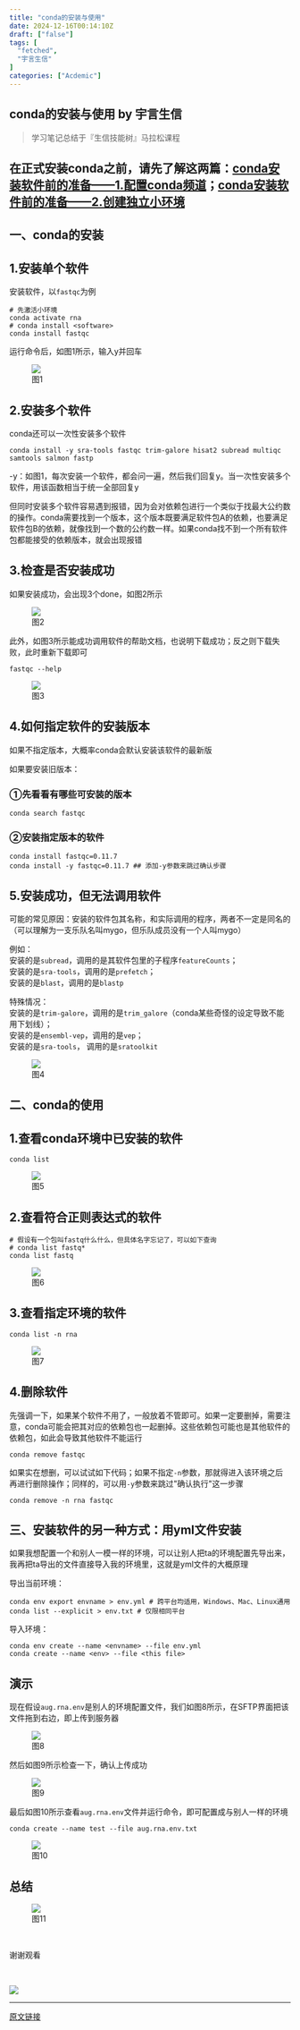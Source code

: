 ```yaml
---
title: "conda的安装与使用"
date: 2024-12-16T00:14:10Z
draft: ["false"]
tags: [
  "fetched",
  "宇言生信"
]
categories: ["Acdemic"]
---
```

conda的安装与使用 by 宇言生信
------
<div><section data-tool="mdnice编辑器" data-website="https://www.mdnice.com"><blockquote><p><span leaf=""><span textstyle="">学习笔记总结于『生信技能树』马拉松课程</span></span></p></blockquote><h1 data-tool="mdnice编辑器"><span></span><span><span leaf=""><span textstyle="">在正式安装conda之前，请先了解这两篇：</span><a href="https://mp.weixin.qq.com/s?__biz=MzkxMjU0MjM0NQ==&amp;mid=2247486689&amp;idx=1&amp;sn=179d284d9d6c3742b295714d6b507b0f&amp;scene=21#wechat_redirect" textvalue="conda安装软件前的准备——1.配置conda频道" data-itemshowtype="0" target="_blank" linktype="text" data-linktype="2"><span textstyle="">conda安装软件前的准备——1.配置conda频道</span></a><span textstyle="">；</span><a href="https://mp.weixin.qq.com/s?__biz=MzkxMjU0MjM0NQ==&amp;mid=2247486738&amp;idx=1&amp;sn=55c925b037c6701d080a0307b0c44ff2&amp;scene=21#wechat_redirect" textvalue="conda安装软件前的准备——2.创建独立小环境" data-itemshowtype="0" target="_blank" linktype="text" data-linktype="2"><span textstyle="">conda安装软件前的准备——2.创建独立小环境</span></a></span></span></h1><h1 data-tool="mdnice编辑器"><span><span leaf="">一、conda的安装</span></span><span></span></h1><h2 data-tool="mdnice编辑器"><span></span><span><span leaf="">1.安装单个软件</span></span><span></span></h2><p data-tool="mdnice编辑器"><span leaf="">安装软件，以</span><code><span leaf="">fastqc</span></code><span leaf="">为例</span></p><pre data-tool="mdnice编辑器"><span data-cacheurl="" data-remoteid=""></span><code><span><span leaf=""># 先激活小环境</span></span><br><span leaf="">conda activate rna</span><br><span><span leaf=""># conda install &lt;software&gt;</span></span><br><span leaf="">conda install fastqc</span><br></code></pre><p data-tool="mdnice编辑器"><span leaf="">运行命令后，如图1所示，输入y并回车</span></p><figure data-tool="mdnice编辑器"><span leaf=""><img data-imgfileid="100003157" data-src="https://mmbiz.qpic.cn/sz_mmbiz_png/A8HZFc8vBSUWCpKkUia6c4Xnfa1Uk9W2zWiaVMvLGWDcH5ibcmX0fsA3ibEPnI9nj15yhu7gKiaJzdAXng20f2y49icg/640?wx_fmt=png&amp;from=appmsg" data-type="png" src="https://mmbiz.qpic.cn/sz_mmbiz_png/A8HZFc8vBSUWCpKkUia6c4Xnfa1Uk9W2zWiaVMvLGWDcH5ibcmX0fsA3ibEPnI9nj15yhu7gKiaJzdAXng20f2y49icg/640?wx_fmt=png&amp;from=appmsg"></span><figcaption><span leaf="">图1</span></figcaption></figure><h2 data-tool="mdnice编辑器"><span></span><span><span leaf="">2.安装多个软件</span></span><span></span></h2><p data-tool="mdnice编辑器"><span leaf="">conda还可以一次性安装多个软件</span></p><pre data-tool="mdnice编辑器"><span data-cacheurl="" data-remoteid=""></span><code><span leaf="">conda install -y sra-tools fastqc trim-galore hisat2 subread multiqc samtools salmon fastp  </span><br></code></pre><p data-tool="mdnice编辑器"><span leaf="">-y：如图1，每次安装一个软件，都会问一遍，然后我们回复y。当一次性安装多个软件，用该函数相当于统一全部回复y</span></p><p data-tool="mdnice编辑器"><span leaf="">但同时安装多个软件容易遇到报错，因为会对依赖包进行一个类似于找最大公约数的操作。conda需要找到一个版本，这个版本既要满足软件包A的依赖，也要满足软件包B的依赖，就像找到一个数的公约数一样。如果conda找不到一个所有软件包都能接受的依赖版本，就会出现报错</span></p><h2 data-tool="mdnice编辑器"><span></span><span><span leaf="">3.检查是否安装成功</span></span><span></span></h2><p data-tool="mdnice编辑器"><span leaf="">如果安装成功，会出现3个done，如图2所示</span></p><figure data-tool="mdnice编辑器"><span leaf=""><img data-imgfileid="100003156" data-src="https://mmbiz.qpic.cn/sz_mmbiz_png/A8HZFc8vBSUWCpKkUia6c4Xnfa1Uk9W2z8MiacqXiaEqrI0Qp2ro3ZMVCMjlfHM8NIqgG6e7H0DPkLhsnOhibdUAMQ/640?wx_fmt=png&amp;from=appmsg" data-type="png" src="https://mmbiz.qpic.cn/sz_mmbiz_png/A8HZFc8vBSUWCpKkUia6c4Xnfa1Uk9W2z8MiacqXiaEqrI0Qp2ro3ZMVCMjlfHM8NIqgG6e7H0DPkLhsnOhibdUAMQ/640?wx_fmt=png&amp;from=appmsg"></span><figcaption><span leaf="">图2</span></figcaption></figure><p data-tool="mdnice编辑器"><span leaf="">此外，如图3所示能成功调用软件的帮助文档，也说明下载成功；反之则下载失败，此时重新下载即可</span></p><pre data-tool="mdnice编辑器"><span data-cacheurl="" data-remoteid=""></span><code><span leaf="">fastqc --</span><span><span leaf="">help</span></span><br></code></pre><figure data-tool="mdnice编辑器"><span leaf=""><img data-imgfileid="100003158" data-src="https://mmbiz.qpic.cn/sz_mmbiz_png/A8HZFc8vBSUWCpKkUia6c4Xnfa1Uk9W2zWicqqrCmnk6UTaOEjA32kL9DEwvQ5OclOn32MZYftUiabg01Rtv0elmg/640?wx_fmt=png&amp;from=appmsg" data-type="png" src="https://mmbiz.qpic.cn/sz_mmbiz_png/A8HZFc8vBSUWCpKkUia6c4Xnfa1Uk9W2zWicqqrCmnk6UTaOEjA32kL9DEwvQ5OclOn32MZYftUiabg01Rtv0elmg/640?wx_fmt=png&amp;from=appmsg"></span><figcaption><span leaf="">图3</span></figcaption></figure><h2 data-tool="mdnice编辑器"><span></span><span><span leaf="">4.如何指定软件的安装版本</span></span><span></span></h2><p data-tool="mdnice编辑器"><span leaf="">如果不指定版本，大概率conda会默认安装该软件的最新版</span></p><p data-tool="mdnice编辑器"><span leaf="">如果要安装旧版本：</span></p><h3 data-tool="mdnice编辑器"><span></span><span><span leaf="">①先看看有哪些可安装的版本</span></span><span></span></h3><pre data-tool="mdnice编辑器"><span data-cacheurl="" data-remoteid=""></span><code><span leaf="">conda search fastqc</span><br></code></pre><h3 data-tool="mdnice编辑器"><span></span><span><span leaf="">②安装指定版本的软件</span></span><span></span></h3><pre data-tool="mdnice编辑器"><span data-cacheurl="" data-remoteid=""></span><code><span leaf="">conda install fastqc=0.11.7</span><br><span leaf="">conda install -y fastqc=0.11.7 </span><span><span leaf="">## 添加-y参数来跳过确认步骤</span></span><br></code></pre><h2 data-tool="mdnice编辑器"><span></span><span><span leaf="">5.安装成功，但无法调用软件</span></span><span></span></h2><p data-tool="mdnice编辑器"><span leaf="">可能的常见原因：安装的软件包其名称，和实际调用的程序，两者不一定是同名的（可以理解为一支乐队名叫mygo，但乐队成员没有一个人叫mygo）</span></p><p data-tool="mdnice编辑器"><span leaf="">例如：</span><br><span leaf="">安装的是</span><code><span leaf="">subread</span></code><span leaf="">，调用的是其软件包里的子程序</span><code><span leaf="">featureCounts</span></code><span leaf="">；</span><br><span leaf="">安装的是</span><code><span leaf="">sra-tools</span></code><span leaf="">，调用的是</span><code><span leaf="">prefetch</span></code><span leaf="">；</span><br><span leaf="">安装的是</span><code><span leaf="">blast</span></code><span leaf="">，调用的是</span><code><span leaf="">blastp</span></code></p><p data-tool="mdnice编辑器"><span leaf="">特殊情况：</span><br><span leaf="">安装的是</span><code><span leaf="">trim-galore</span></code><span leaf="">，调用的是</span><code><span leaf="">trim_galore</span></code><span leaf="">（conda某些奇怪的设定导致不能用下划线）；</span><br><span leaf="">安装的是</span><code><span leaf="">ensembl-vep</span></code><span leaf="">，调用的是</span><code><span leaf="">vep</span></code><span leaf="">；</span><br><span leaf="">安装的是</span><code><span leaf="">sra-tools</span></code><span leaf="">， 调用的是</span><code><span leaf="">sratoolkit</span></code></p><figure data-tool="mdnice编辑器"><span leaf=""><img data-imgfileid="100003160" data-src="https://mmbiz.qpic.cn/sz_mmbiz_png/A8HZFc8vBSUWCpKkUia6c4Xnfa1Uk9W2zKpaFa8VCb2YatDlO8icCg1gwT2AeCpXfRtEaER78da8FwEoVMrPX61A/640?wx_fmt=png&amp;from=appmsg" data-type="png" src="https://mmbiz.qpic.cn/sz_mmbiz_png/A8HZFc8vBSUWCpKkUia6c4Xnfa1Uk9W2zKpaFa8VCb2YatDlO8icCg1gwT2AeCpXfRtEaER78da8FwEoVMrPX61A/640?wx_fmt=png&amp;from=appmsg"></span><figcaption><span leaf="">图4</span></figcaption></figure><h1 data-tool="mdnice编辑器"><span></span><span><span leaf="">二、conda的使用</span></span><span></span></h1><h2 data-tool="mdnice编辑器"><span></span><span><span leaf="">1.查看conda环境中已安装的软件</span></span><span></span></h2><pre data-tool="mdnice编辑器"><span data-cacheurl="" data-remoteid=""></span><code><span leaf="">conda list</span><br></code></pre><figure data-tool="mdnice编辑器"><span leaf=""><img data-imgfileid="100003159" data-src="https://mmbiz.qpic.cn/sz_mmbiz_png/A8HZFc8vBSUWCpKkUia6c4Xnfa1Uk9W2zRpWFRhWQnBGOgjT2U4s0nbRCCgCSy3KqYyhYV0m96okC2ZtmNY7m3g/640?wx_fmt=png&amp;from=appmsg" data-type="png" src="https://mmbiz.qpic.cn/sz_mmbiz_png/A8HZFc8vBSUWCpKkUia6c4Xnfa1Uk9W2zRpWFRhWQnBGOgjT2U4s0nbRCCgCSy3KqYyhYV0m96okC2ZtmNY7m3g/640?wx_fmt=png&amp;from=appmsg"></span><figcaption><span leaf="">图5</span></figcaption></figure><h2 data-tool="mdnice编辑器"><span></span><span><span leaf="">2.查看符合正则表达式的软件</span></span><span></span></h2><pre data-tool="mdnice编辑器"><span data-cacheurl="" data-remoteid=""></span><code><span><span leaf=""># 假设有一个包叫fastq什么什么，但具体名字忘记了，可以如下查询</span></span><br><span><span leaf=""># conda list fastq*</span></span><br><span leaf="">conda list fastq</span><br></code></pre><figure data-tool="mdnice编辑器"><span leaf=""><img data-imgfileid="100003162" data-src="https://mmbiz.qpic.cn/sz_mmbiz_png/A8HZFc8vBSUWCpKkUia6c4Xnfa1Uk9W2zFKMI4RkqaNqnvG5b0mqUiaKbBvaj29Br9Sv4RBHpkIMfDsOe0JSadGg/640?wx_fmt=png&amp;from=appmsg" data-type="png" src="https://mmbiz.qpic.cn/sz_mmbiz_png/A8HZFc8vBSUWCpKkUia6c4Xnfa1Uk9W2zFKMI4RkqaNqnvG5b0mqUiaKbBvaj29Br9Sv4RBHpkIMfDsOe0JSadGg/640?wx_fmt=png&amp;from=appmsg"></span><figcaption><span leaf="">图6</span></figcaption></figure><h2 data-tool="mdnice编辑器"><span></span><span><span leaf="">3.查看指定环境的软件</span></span><span></span></h2><pre data-tool="mdnice编辑器"><span data-cacheurl="" data-remoteid=""></span><code><span leaf="">conda list -n rna</span><br></code></pre><figure data-tool="mdnice编辑器"><span leaf=""><img data-imgfileid="100003163" data-src="https://mmbiz.qpic.cn/sz_mmbiz_png/A8HZFc8vBSUWCpKkUia6c4Xnfa1Uk9W2z7fOHTUoM1pGAG1BvHm9GEw39oOAOwvwbSkuajBQcj1tVvYUAII0krw/640?wx_fmt=png&amp;from=appmsg" data-type="png" src="https://mmbiz.qpic.cn/sz_mmbiz_png/A8HZFc8vBSUWCpKkUia6c4Xnfa1Uk9W2z7fOHTUoM1pGAG1BvHm9GEw39oOAOwvwbSkuajBQcj1tVvYUAII0krw/640?wx_fmt=png&amp;from=appmsg"></span><figcaption><span leaf="">图7</span></figcaption></figure><h2 data-tool="mdnice编辑器"><span></span><span><span leaf="">4.删除软件</span></span><span></span></h2><p data-tool="mdnice编辑器"><span leaf="">先强调一下，如果某个软件不用了，一般放着不管即可。如果一定要删掉，需要注意，conda可能会把其对应的依赖包也一起删掉。这些依赖包可能也是其他软件的依赖包，如此会导致其他软件不能运行</span></p><pre data-tool="mdnice编辑器"><span data-cacheurl="" data-remoteid=""></span><code><span leaf="">conda remove fastqc </span><br></code></pre><p data-tool="mdnice编辑器"><span leaf="">如果实在想删，可以试试如下代码；如果不指定</span><code><span leaf="">-n</span></code><span leaf="">参数，那就得进入该环境之后再进行删除操作；同样的，可以用</span><code><span leaf="">-y</span></code><span leaf="">参数来跳过"确认执行"这一步骤</span></p><pre data-tool="mdnice编辑器"><span data-cacheurl="" data-remoteid=""></span><code><span leaf="">conda remove -n rna fastqc</span><br></code></pre><h1 data-tool="mdnice编辑器"><span></span><span><span leaf="">三、安装软件的另一种方式：用yml文件安装</span></span><span></span></h1><p data-tool="mdnice编辑器"><span leaf="">如果我想配置一个和别人一模一样的环境，可以让别人把ta的环境配置先导出来，我再把ta导出的文件直接导入我的环境里，这就是yml文件的大概原理</span></p><p data-tool="mdnice编辑器"><span leaf="">导出当前环境：</span></p><pre data-tool="mdnice编辑器"><span data-cacheurl="" data-remoteid=""></span><code><span leaf="">conda env </span><span><span leaf="">export</span></span><span leaf=""> envname &gt; env.yml </span><span><span leaf=""># 跨平台均适用，Windows、Mac、Linux通用</span></span><br><span leaf="">conda list --explicit &gt; env.txt </span><span><span leaf=""># 仅限相同平台</span></span><br></code></pre><p data-tool="mdnice编辑器"><span leaf="">导入环境：</span></p><pre data-tool="mdnice编辑器"><span data-cacheurl="" data-remoteid=""></span><code><span leaf="">conda env create --name &lt;envname&gt; --file env.yml</span><br><span leaf="">conda create --name &lt;env&gt; --file &lt;this file&gt;</span><br></code></pre><h2 data-tool="mdnice编辑器"><span></span><span><span leaf="">演示</span></span><span></span></h2><p data-tool="mdnice编辑器"><span leaf="">现在假设</span><code><span leaf="">aug.rna.env</span></code><span leaf="">是别人的环境配置文件，我们如图8所示，在SFTP界面把该文件拖到右边，即上传到服务器</span></p><figure data-tool="mdnice编辑器"><span leaf=""><img data-imgfileid="100003165" data-src="https://mmbiz.qpic.cn/sz_mmbiz_png/A8HZFc8vBSUWCpKkUia6c4Xnfa1Uk9W2zFNrjaicFH8KWUByymEuziad8oNaYqtwTKRFKqMyoLu7eINaMsZmTicF0Q/640?wx_fmt=png&amp;from=appmsg" data-type="png" src="https://mmbiz.qpic.cn/sz_mmbiz_png/A8HZFc8vBSUWCpKkUia6c4Xnfa1Uk9W2zFNrjaicFH8KWUByymEuziad8oNaYqtwTKRFKqMyoLu7eINaMsZmTicF0Q/640?wx_fmt=png&amp;from=appmsg"></span><figcaption><span leaf="">图8</span></figcaption></figure><p data-tool="mdnice编辑器"><span leaf="">然后如图9所示检查一下，确认上传成功</span></p><figure data-tool="mdnice编辑器"><span leaf=""><img data-imgfileid="100003161" data-src="https://mmbiz.qpic.cn/sz_mmbiz_png/A8HZFc8vBSUWCpKkUia6c4Xnfa1Uk9W2zQNAeDbc1BsBqlCGr08ySrfIibUL7QUHNlK67OkwpkOjYxZkdGtKb4gA/640?wx_fmt=png&amp;from=appmsg" data-type="png" src="https://mmbiz.qpic.cn/sz_mmbiz_png/A8HZFc8vBSUWCpKkUia6c4Xnfa1Uk9W2zQNAeDbc1BsBqlCGr08ySrfIibUL7QUHNlK67OkwpkOjYxZkdGtKb4gA/640?wx_fmt=png&amp;from=appmsg"></span><figcaption><span leaf="">图9</span></figcaption></figure><p data-tool="mdnice编辑器"><span leaf="">最后如图10所示查看</span><code><span leaf="">aug.rna.env</span></code><span leaf="">文件并运行命令，即可配置成与别人一样的环境</span></p><pre data-tool="mdnice编辑器"><span data-cacheurl="" data-remoteid=""></span><code><span leaf="">conda create --name </span><span><span leaf="">test</span></span><span leaf=""> --file aug.rna.env.txt</span><br></code></pre><figure data-tool="mdnice编辑器"><span leaf=""><img data-imgfileid="100003164" data-src="https://mmbiz.qpic.cn/sz_mmbiz_png/A8HZFc8vBSUWCpKkUia6c4Xnfa1Uk9W2zTBunmIsic3jQzI2ywX1drcib4VmsgRYQraeCOAlGwLCOjBHbIqmHST5Q/640?wx_fmt=png&amp;from=appmsg" data-type="png" src="https://mmbiz.qpic.cn/sz_mmbiz_png/A8HZFc8vBSUWCpKkUia6c4Xnfa1Uk9W2zTBunmIsic3jQzI2ywX1drcib4VmsgRYQraeCOAlGwLCOjBHbIqmHST5Q/640?wx_fmt=png&amp;from=appmsg"></span><figcaption><span leaf="">图10</span></figcaption></figure><h1 data-tool="mdnice编辑器"><span></span><span><span leaf="">总结</span></span><span></span></h1><figure data-tool="mdnice编辑器"><span leaf=""><img data-imgfileid="100003170" data-src="https://mmbiz.qpic.cn/sz_mmbiz_png/A8HZFc8vBSUWCpKkUia6c4Xnfa1Uk9W2zKLS58Q4ibKprwJBNkuVblXKdUDibj2Rsickwn5Tz1joYegpj4L4oAH51Q/640?wx_fmt=png&amp;from=appmsg" data-type="png" src="https://mmbiz.qpic.cn/sz_mmbiz_png/A8HZFc8vBSUWCpKkUia6c4Xnfa1Uk9W2zKLS58Q4ibKprwJBNkuVblXKdUDibj2Rsickwn5Tz1joYegpj4L4oAH51Q/640?wx_fmt=png&amp;from=appmsg"></span><figcaption><span leaf="">图11</span></figcaption></figure><p data-tool="mdnice编辑器"><span leaf=""><br></span></p><p data-tool="mdnice编辑器"><span leaf="">谢谢观看</span></p><p data-tool="mdnice编辑器"><span leaf=""><br></span></p></section><section nodeleaf=""><img data-imgfileid="100003180" data-s="300,640" data-src="https://mmbiz.qpic.cn/sz_mmbiz_jpg/A8HZFc8vBSUWCpKkUia6c4Xnfa1Uk9W2zXRCgR4Lvic3nvoRVSFLgVQWnFtZmWVEagh1ia3peCUFdAGNF0Vdbt1sQ/640?wx_fmt=jpeg&amp;from=appmsg" data-type="jpeg" type="block" src="https://mmbiz.qpic.cn/sz_mmbiz_jpg/A8HZFc8vBSUWCpKkUia6c4Xnfa1Uk9W2zXRCgR4Lvic3nvoRVSFLgVQWnFtZmWVEagh1ia3peCUFdAGNF0Vdbt1sQ/640?wx_fmt=jpeg&amp;from=appmsg"></section><p><mp-style-type data-value="3"></mp-style-type></p></div>  
<hr>
<a href="https://mp.weixin.qq.com/s/5nOYqqD6sX2xgYoyvc-N3A",target="_blank" rel="noopener noreferrer">原文链接</a>
